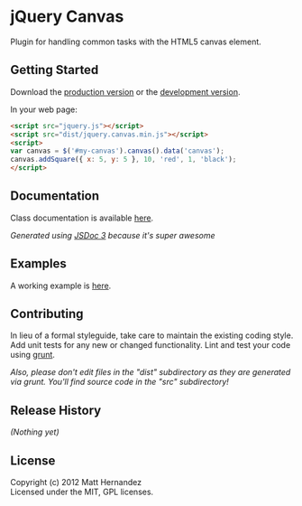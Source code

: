 # jQuery Canvas

Plugin for handling common tasks with the HTML5 canvas element.

## Getting Started
Download the [production version][min] or the [development version][max].

[min]: https://raw.github.com/fiveisprime/jquery.canvas/master/dist/jquery.canvas.min.js
[max]: https://raw.github.com/fiveisprime/jquery.canvas/master/dist/jquery.canvas.js

In your web page:

```html
<script src="jquery.js"></script>
<script src="dist/jquery.canvas.min.js"></script>
<script>
var canvas = $('#my-canvas').canvas().data('canvas');
canvas.addSquare({ x: 5, y: 5 }, 10, 'red', 1, 'black');
</script>
```

## Documentation
Class documentation is available [here](http://fiveisprime.github.com/jquery.canvas/docs/Canvas.html).

_Generated using [JSDoc 3](https://github.com/jsdoc3/jsdoc) because it's super awesome_

## Examples
A working example is [here](http://fiveisprime.github.com/jquery.canvas).

## Contributing
In lieu of a formal styleguide, take care to maintain the existing coding style. Add unit tests for any new or changed functionality. Lint and test your code using [grunt](https://github.com/cowboy/grunt).

_Also, please don't edit files in the "dist" subdirectory as they are generated via grunt. You'll find source code in the "src" subdirectory!_

## Release History
_(Nothing yet)_

## License
Copyright (c) 2012 Matt Hernandez  
Licensed under the MIT, GPL licenses.
